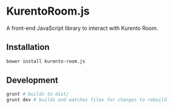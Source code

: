 # KurentoRoom.js

A front-end JavaScript library to interact with Kurento Room.

## Installation
```bash
bower install kurento-room.js
```

## Development
```bash
grunt # builds to dist/
grunt dev # builds and watches files for changes to rebuild
```
